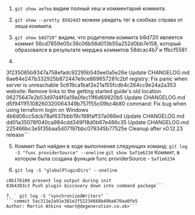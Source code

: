 1. ` git show aefea `  видим полный хеш и комментарий коммита.

2. ` git show --pretty 85024d3 ` можем увидеть тег в скобках справа от хеша коммита.

3. ` git show b8d720^ ` видим, что родителем коммита b8d720 является коммит 56cd7859e05c36c06b56d013b55a252d0bb7e158, который образовался в результате мерджа коммитов 58dcac4b7 и ffbcf5581

4. ```b14b74c4939dcab573326f4e3ee2a62e23e12f89 [Website] vmc provider links
3f235065b9347a758efadc92295b540ee0a5e26e Update CHANGELOG.md
6ae64e247b332925b872447e9ce869657281c2bf registry: Fix panic when server is unreachable
5c619ca1baf2e21a155fcdb4c264cc9e24a2a353 website: Remove links to the getting started guide's old location
06275647e2b53d97d4f0a19a0fec11f6d69820b5 Update CHANGELOG.md
d5f9411f5108260320064349b757f55c09bc4b80 command: Fix bug when using terraform login on Windows
4b6d06cc5dcb78af637bbb19c198faff37a066ed Update CHANGELOG.md
dd01a35078f040ca984cdd349f18d0b67e486c35 Update CHANGELOG.md
225466bc3e5f35baa5d07197bbc079345b77525e Cleanup after v0.12.23 release```

5. Коммит был найден в ходе выполнения следующих команд: 
` git log -S "func providerSource" --oneline `
` git show 5af1e6234 `
Коммит, в котором была создана функция func providerSource - ` 5af1e6234 `

6. ` git log -S "globalPluginDirs" --oneline `
```35a058fb3 main: configure credentials from the CLI config file
c0b176109 prevent log output during init
8364383c3 Push plugin discovery down into command package```

7. ` git log -S "synchronizedWriters" `
```commit 5ac311e2a91e381e2f52234668b49ba670aa0fe5
Author: Martin Atkins <mart@degeneration.co.uk>```


